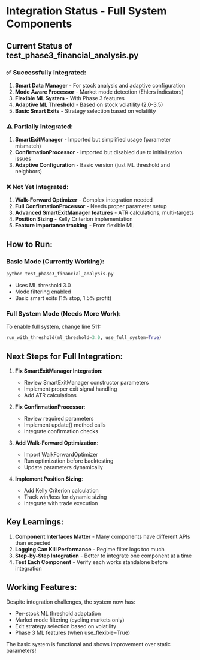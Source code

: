 # Integration Status - Full System Components

## Current Status of test_phase3_financial_analysis.py

### ✅ Successfully Integrated:
1. **Smart Data Manager** - For stock analysis and adaptive configuration
2. **Mode Aware Processor** - Market mode detection (Ehlers indicators)
3. **Flexible ML System** - With Phase 3 features
4. **Adaptive ML Threshold** - Based on stock volatility (2.0-3.5)
5. **Basic Smart Exits** - Strategy selection based on volatility

### ⚠️ Partially Integrated:
1. **SmartExitManager** - Imported but simplified usage (parameter mismatch)
2. **ConfirmationProcessor** - Imported but disabled due to initialization issues
3. **Adaptive Configuration** - Basic version (just ML threshold and neighbors)

### ❌ Not Yet Integrated:
1. **Walk-Forward Optimizer** - Complex integration needed
2. **Full ConfirmationProcessor** - Needs proper parameter setup
3. **Advanced SmartExitManager features** - ATR calculations, multi-targets
4. **Position Sizing** - Kelly Criterion implementation
5. **Feature importance tracking** - From flexible ML

## How to Run:

### Basic Mode (Currently Working):
```bash
python test_phase3_financial_analysis.py
```
- Uses ML threshold 3.0
- Mode filtering enabled
- Basic smart exits (1% stop, 1.5% profit)

### Full System Mode (Needs More Work):
To enable full system, change line 511:
```python
run_with_threshold(ml_threshold=3.0, use_full_system=True)
```

## Next Steps for Full Integration:

1. **Fix SmartExitManager Integration**:
   - Review SmartExitManager constructor parameters
   - Implement proper exit signal handling
   - Add ATR calculations

2. **Fix ConfirmationProcessor**:
   - Review required parameters
   - Implement update() method calls
   - Integrate confirmation checks

3. **Add Walk-Forward Optimization**:
   - Import WalkForwardOptimizer
   - Run optimization before backtesting
   - Update parameters dynamically

4. **Implement Position Sizing**:
   - Add Kelly Criterion calculation
   - Track win/loss for dynamic sizing
   - Integrate with trade execution

## Key Learnings:

1. **Component Interfaces Matter** - Many components have different APIs than expected
2. **Logging Can Kill Performance** - Regime filter logs too much
3. **Step-by-Step Integration** - Better to integrate one component at a time
4. **Test Each Component** - Verify each works standalone before integration

## Working Features:

Despite integration challenges, the system now has:
- Per-stock ML threshold adaptation
- Market mode filtering (cycling markets only)
- Exit strategy selection based on volatility
- Phase 3 ML features (when use_flexible=True)

The basic system is functional and shows improvement over static parameters!
